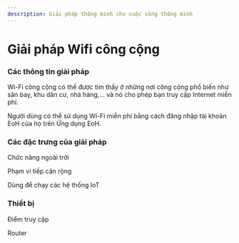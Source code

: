 ```yaml
---
description: Giải pháp thông minh cho cuộc sống thông minh
---
```


# Giải pháp Wifi công cộng

### Các thông tin giải pháp

Wi-Fi công cộng có thể được tìm thấy ở những nơi công cộng phổ biến như sân bay, khu dân cư, nhà hàng,... và nó cho phép bạn truy cập Internet miễn phí.

Người dùng có thể sử dụng Wi-Fi miễn phí bằng cách đăng nhập tài khoản EoH của họ trên Ứng dụng EoH.

### Các đặc trưng của giải pháp

Chức năng ngoài trời

Phạm vi tiếp cận rộng

Dùng để chạy các hệ thống IoT

### Thiết bị&#x20;

Điểm truy cập

Router

